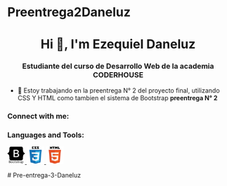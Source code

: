 ﻿# Preentrega2Daneluz

<h1 align="center">Hi 👋, I'm Ezequiel Daneluz</h1>
<h3 align="center">Estudiante del curso de Desarrollo Web de la academia CODERHOUSE</h3>

- 🔭 Estoy trabajando en la preentrega N° 2 del proyecto final, utilizando CSS Y HTML como tambien el sistema de Bootstrap **preentrega N° 2**

<h3 align="left">Connect with me:</h3>
<p align="left">
</p>

<h3 align="left">Languages and Tools:</h3>
<p align="left"> <a href="https://getbootstrap.com" target="_blank" rel="noreferrer"> <img src="https://raw.githubusercontent.com/devicons/devicon/master/icons/bootstrap/bootstrap-plain-wordmark.svg" alt="bootstrap" width="40" height="40"/> </a> <a href="https://www.w3schools.com/css/" target="_blank" rel="noreferrer"> <img src="https://raw.githubusercontent.com/devicons/devicon/master/icons/css3/css3-original-wordmark.svg" alt="css3" width="40" height="40"/> </a> <a href="https://www.w3.org/html/" target="_blank" rel="noreferrer"> <img src="https://raw.githubusercontent.com/devicons/devicon/master/icons/html5/html5-original-wordmark.svg" alt="html5" width="40" height="40"/> </a> </p>

#   P r e - e n t r e g a - 3 - D a n e l u z 
 
 
